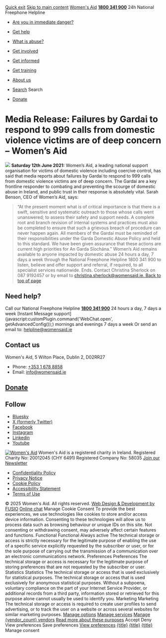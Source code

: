 [Quick exit](https://www.womensaid.ie/get-informed/news-events/media-releases/failures-by-gardai-to-respond/#exit)
[Skip to main content](https://www.womensaid.ie/get-informed/news-events/media-releases/failures-by-gardai-to-respond/#pagecontent "Skip to main content")
[Women's Aid](https://www.womensaid.ie/)
**[1800 341 900](tel:1800341900)** 24h National Freephone Helpline
  * [Are you in immediate danger?](https://www.womensaid.ie/are-you-in-immediate-danger/)
  * [Get help](https://www.womensaid.ie/get-help/)
  * [What is abuse?](https://www.womensaid.ie/what-is-abuse/)
  * [Get involved](https://www.womensaid.ie/get-involved/)
  * [Get informed](https://www.womensaid.ie/get-informed/)
  * [Get training](https://www.womensaid.ie/get-training/)
  * [About us](https://www.womensaid.ie/about-us/)


  * [Search](https://www.womensaid.ie/get-informed/news-events/media-releases/failures-by-gardai-to-respond/)
Search
  * [Donate](https://www.womensaid.ie/get-involved/donate/)


# Media Release: Failures by Gardai to respond to 999 calls from domestic violence victims are of deep concern – Women’s Aid
![](https://www.womensaid.ie/app/uploads/2023/05/160331553132636610.jpg)
**Saturday 12th June 2021:** Women’s Aid, a leading national support organisation for victims of domestic violence including coercive control, has said that media reports about failures by Gardaí to respond to 999 calls from domestic violence victims are of deep concern. The Gardaí are a key frontline responder to combating and preventing the scourge of domestic abuse in Ireland, and public trust in their response is absolutely vital.
Sarah Benson, CEO of Women’s Aid, says:
> “At the present moment what is of critical importance is that there is a swift, sensitive and systematic outreach to those whose calls went unanswered; to assess their safety and support needs. A complete root and branch revision of internal systems and practices must also be completed to ensure that such a grievous breach of procedure can never happen again. All members of the Gardaí must be reminded of their responsibilities under the Garda Domestic Abuse Policy and held to this standard. We have been given assurance that these actions are current high priorities for An Garda Síochána.”
Women’s Aid remains available to anyone impacted by domestic abuse 24 hours a day, 7 days a week through the National Freephone Helpline 1800 341 900 to listen, believe and offer support and referral, if required, to all specialist services nationwide.
Ends.
Contact Christina Sherlock on 087 9192457 or by email to [christina.sherlock@womensaid.ie. ](https://www.womensaid.ie/about/newsevents/news/2021/06/12/media-release-failures-by-gardai-to-respond-to-999/christina.sherlock@womensaid.ie.%20)
[Back to top of page](https://www.womensaid.ie/get-informed/news-events/media-releases/failures-by-gardai-to-respond/#top)
## Need help?
Call our National Freephone Helpline **[1800 341 900](tel:1800341900)** 24 hours a day, 7 days a week 
[Instant Message support](javascript:customPlugin.command\('WebChat.open', getAdvancedConfig\(\)\);) mornings and evenings 7 days a week
Or send an email to: helpline@womensaid.ie
## Contact us
Women's Aid, 5 Wilton Place, Dublin 2, D02RR27
  * Phone: [+353 1 678 8858](tel:+35316788858)
  * Email: info@womensaid.ie


## [Donate](https://www.womensaid.ie/get-involved/donate/)
## Follow
  * [Bluesky](https://bsky.app/profile/womensaidireland.bsky.social)
  * [X (formerly Twitter)](https://x.com/Womens_Aid)
  * [Facebook](https://www.facebook.com/womensaid.ie)
  * [Instagram](https://www.instagram.com/womens.aid)
  * [Linkedin](https://www.linkedin.com/company/women's-aid/)
  * [Youtube](https://www.youtube.com/@womensaidireland)


[![Women's Aid](https://www.womensaid.ie/app/themes/womensaidsage9/resources/assets/img/womens-aid-logo-white.svg)](https://www.womensaid.ie/get-informed/news-events/media-releases/failures-by-gardai-to-respond/)
Women's Aid is a registered charity in Ireland.
Registered Charity No: 20012045 (CHY 6491) Registered Company No: 58035
[Join our Newsletter](https://www.womensaid.ie/get-informed/news-events/newsletter/)
  * [Confidentiality Policy](https://www.womensaid.ie/about-us/compliance/confidentiality-policy/)
  * [Privacy Notice](https://www.womensaid.ie/about-us/compliance/privacy-notice/)
  * [Cookie Policy](https://www.womensaid.ie/about-us/compliance/cookie-policy/)
  * [Accessibility Statement](https://www.womensaid.ie/about-us/compliance/accessibility-statement/)
  * [Terms of Use](https://www.womensaid.ie/about-us/compliance/terms-of-use/)


© 2025 Women's Aid. All rights reserved. [Web Design & Development by FUSIO](https://www.fusio.net/?utm_source=WomensAid&utm_medium=Website&utm_campaign=ClientLinks)
[Online chat](https://www.womensaid.ie/get-informed/news-events/media-releases/failures-by-gardai-to-respond/#chat)
Manage Cookie Consent
To provide the best experiences, we use technologies like cookies to store and/or access device information. Consenting to these technologies will allow us to process data such as browsing behaviour or unique IDs on this site. Not consenting or withdrawing consent, may adversely affect certain features and functions.
Functional Functional Always active 
The technical storage or access is strictly necessary for the legitimate purpose of enabling the use of a specific service explicitly requested by the subscriber or user, or for the sole purpose of carrying out the transmission of a communication over an electronic communications network.
Preferences Preferences
The technical storage or access is necessary for the legitimate purpose of storing preferences that are not requested by the subscriber or user.
Statistics Statistics
The technical storage or access that is used exclusively for statistical purposes. The technical storage or access that is used exclusively for anonymous statistical purposes. Without a subpoena, voluntary compliance on the part of your Internet Service Provider, or additional records from a third party, information stored or retrieved for this purpose alone cannot usually be used to identify you.
Marketing Marketing
The technical storage or access is required to create user profiles to send advertising, or to track the user on a website or across several websites for similar marketing purposes.
[Manage options](https://www.womensaid.ie/get-informed/news-events/media-releases/failures-by-gardai-to-respond/) [Manage services](https://www.womensaid.ie/get-informed/news-events/media-releases/failures-by-gardai-to-respond/) [Manage {vendor_count} vendors](https://www.womensaid.ie/get-informed/news-events/media-releases/failures-by-gardai-to-respond/) [Read more about these purposes](https://cookiedatabase.org/tcf/purposes/)
Accept Deny View preferences Save preferences [View preferences](https://www.womensaid.ie/get-informed/news-events/media-releases/failures-by-gardai-to-respond/)
[{title}](https://www.womensaid.ie/get-informed/news-events/media-releases/failures-by-gardai-to-respond/) [{title}](https://www.womensaid.ie/get-informed/news-events/media-releases/failures-by-gardai-to-respond/) [{title}](https://www.womensaid.ie/get-informed/news-events/media-releases/failures-by-gardai-to-respond/)
Manage consent
